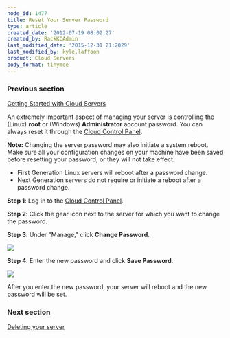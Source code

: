 ```yaml
---
node_id: 1477
title: Reset Your Server Password
type: article
created_date: '2012-07-19 08:02:27'
created_by: RackKCAdmin
last_modified_date: '2015-12-31 21:2029'
last_modified_by: kyle.laffoon
product: Cloud Servers
body_format: tinymce
---
```


### Previous section

[Getting Started with Cloud
Servers](https://www.rackspace.com/knowledge_center/article/getting-started-with-cloud-servers-0)

 

An extremely important aspect of managing your server is controlling the
(Linux) **root** or (Windows) **Administrator** account password.  You
can always reset it through the [Cloud Control
Panel](http://mycloud.rackspace.com).  

**Note:**  Changing the server password may also initiate a system
reboot.  Make sure all your configuration changes on your machine have
been saved before resetting your password, or they will not take effect.

-   First Generation Linux servers will reboot after a password change.
-   Next Generation servers do not require or initiate a reboot after a
    password change.

**Step 1**: Log in to the [Cloud Control
Panel](https://mycloud.rackspace.com/).

**Step 2**: Click the gear icon next to the server for which you want to
change the password.

**Step 3**: Under "Manage," click **Change Password**.

![](/knowledge_center/sites/default/files/field/image/CCP-change-password.png)

**Step 4**: Enter the new password and click **Save Password**.

![](/knowledge_center/sites/default/files/field/image/CCP-input-new-password.png)

After you enter the new password, your server will reboot and the new
password will be set.

 

### Next section

[Deleting your
server](https://www.rackspace.com/knowledge_center/article/managing-your-server-deleting-your-server)

